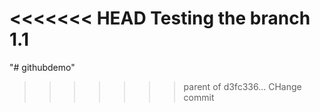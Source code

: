 <<<<<<< HEAD
Testing the branch 1.1
=======
"# githubdemo" 
>>>>>>> parent of d3fc336... CHange commit
